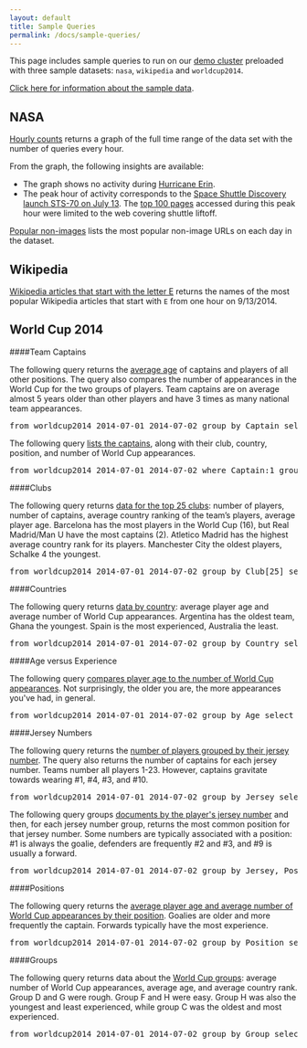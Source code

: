 ```yaml
---
layout: default
title: Sample Queries
permalink: /docs/sample-queries/
---
```

This page includes sample queries to run on our [demo cluster](http://demo.imhotep.works/iql/) preloaded with three sample datasets: `nasa`, `wikipedia` and `worldcup2014`. 

[Click here for information about the sample data](../data-file-requirements#sample-data-files/).

## NASA 

[Hourly counts](http://demo.imhotep.works/iql/#q[]=from+nasa+%221995-06-30+22%3A00%3A00%22+%221995-09-02+00%3A00%3A00%22+group+by+time(1h)&view=graph) returns a graph of the full time range of the data set with the number of queries every hour. 

From the graph, the following insights are available:

- The graph shows no activity during [Hurricane Erin](http://en.wikipedia.org/wiki/Hurricane_Erin_(1995)).
- The peak hour of activity corresponds to the [Space Shuttle Discovery launch STS-70 on July 13](http://www.nasa.gov/mission_pages/shuttle/shuttlemissions/archives/sts-70.html). The [top 100 pages](http://demo.imhotep.works/iql/#q[]=from+nasa+%221995-07-13+07%3A00%3A00%22+%221995-07-13+08%3A00%3A00%22+group+by+url[100]&view=table) accessed during this peak hour were limited to the web covering shuttle liftoff.

[Popular non-images](http://demo.imhotep.works/iql/#q[]=from+nasa+%221995-07-01+00%3A00%3A00%22+%221995-09-01+00%3A00%3A00%22+where+url+!%3D~+%22.*gif%22+group+by+time(1d)%2C+url[1+by+count()]&view=table) lists the most popular non-image URLs on each day in the dataset.

## Wikipedia 

[Wikipedia articles that start with the letter E](http://demo.imhotep.works/iql/#q[]=from+wikipedia+%222014-09-13+11%3A00%3A00%22+%222014-09-13+12%3A00%3A00%22+where+title%3D~%22E.*%22+group+by+title[10+by+numRequests]+select+numRequests&view=table&table_sort[0][]=2&table_sort[0][]=desc) returns the names of the most popular Wikipedia articles that start with `E` from one hour on 9/13/2014.

## World Cup 2014

####<a name="captains"></a>Team Captains 

The following query returns the [average age](http://demo.imhotep.works/iql/#q[]=from+worldcup2014+2014-07-01+2014-07-02+group+by+Captain+select+Age%2Fcount()%2C+Selections%2Fcount()&view=table) of captains and players of all other positions. The query also compares the number of appearances in the World Cup for the two groups of players. Team captains are on average almost 5 years older than other players and have 3 times as many national team appearances.

<pre>from worldcup2014 2014-07-01 2014-07-02 group by Captain select Age/count(), Selections/count()</pre>

The following query [lists the captains](http://demo.imhotep.works/iql/#q[]=from+worldcup2014+2014-07-01+2014-07-02+where+Captain%3A1+group+by+Player%2C+Country[]%2C+Club[]%2C+Position[]+select+Selections&view=table&table_sort[0][]=5&table_sort[0][]=desc), along with their club, country, position, and number of World Cup appearances.

<pre>from worldcup2014 2014-07-01 2014-07-02 where Captain:1 group by Player, Country[], Club[], Position[] select Selections</pre>

####<a name="clubs"></a>Clubs

The following query returns [data for the top 25 clubs](http://demo.imhotep.works/iql/#q[]=from+worldcup2014+2014-07-01+2014-07-02+group+by+Club[25]+select+count()%2C+Captain%2C+Rank%2Fcount()%2C+Age%2Fcount()&view=table): number of players, number of captains, average country ranking of the team’s players, average player age. Barcelona has the most players in the World Cup (16), but Real Madrid/Man U have the most captains (2). Atletico Madrid has the highest average country rank for its players. Manchester City the oldest players, Schalke 4 the youngest.

<pre>from worldcup2014 2014-07-01 2014-07-02 group by Club[25] select count(), Captain, Rank/count(), Age/count()</pre>

####<a name="countries"></a>Countries

The following query returns [data by country](http://demo.imhotep.works/iql/#q[]=from+worldcup2014+2014-07-01+2014-07-02+group+by+Country+select+Age%2Fcount()%2C+Selections%2Fcount()&view=table&table_sort[0][]=2&table_sort[0][]=desc): average player age and average number of World Cup appearances. Argentina has the oldest team, Ghana the youngest. Spain is the most experienced, Australia the least.

<pre>from worldcup2014 2014-07-01 2014-07-02 group by Country select Age/count(), Selections/count()</pre>

####<a name="age-experience"></a>Age versus Experience

The following query [compares player age to the number of World Cup appearances](http://demo.imhotep.works/iql/#q[]=from+worldcup2014+2014-07-01+2014-07-02+group+by+Age+select+Selections%2Fcount()&view=pivot&table_sort[0][]=0&table_sort[0][]=asc&pivot_cols[]=Age&pivot_aggregator=Integer+Sum&pivot_renderer=Line+Chart). Not surprisingly, the older you are, the more appearances you've had, in general.

<pre>from worldcup2014 2014-07-01 2014-07-02 group by Age select Selections/count()</pre>

####<a name="jersey"></a>Jersey Numbers

The following query returns the [number of players grouped by their jersey number](http://demo.imhotep.works/iql/#q[]=from+worldcup2014+2014-07-01+2014-07-02+group+by+Jersey+select+count()%2C+Captain&view=table&table_sort[0][]=2&table_sort[0][]=desc). The query also returns the number of captains for each jersey number. Teams number all players 1-23. However, captains gravitate towards wearing #1, #4, #3, and #10.

<pre>from worldcup2014 2014-07-01 2014-07-02 group by Jersey select count(), Captain</pre>

The following query groups [documents by the player's jersey number](http://demo.imhotep.works/iql/#q[]=from+worldcup2014+2014-07-01+2014-07-02+group+by+Jersey%2C+Position[1]&view=table&table_sort[0][]=1&table_sort[0][]=asc) and then, for each jersey number group, returns the most common position for that jersey number. Some numbers are typically associated with a position: #1 is always the goalie, defenders are frequently #2 and #3, and #9 is usually a forward.

<pre>from worldcup2014 2014-07-01 2014-07-02 group by Jersey, Position[1]</pre>

####<a name="positions"></a>Positions

The following query returns the [average player age and average number of World Cup appearances by their position](http://demo.imhotep.works/iql/#q[]=from+worldcup2014+2014-07-01+2014-07-02+group+by+Position[4]+select+count()%2C+100*Captain%2Fcount()%2C+Age%2Fcount()%2C+Selections%2Fcount()&view=table&table_sort[0][]=2&table_sort[0][]=asc). Goalies are older and more frequently the captain. Forwards typically have the most experience.

<pre>from worldcup2014 2014-07-01 2014-07-02 group by Position select count(),100*Captain/count(), Age/count(), Selections/count()</pre>

####<a name="groups"></a>Groups

The following query returns data about the [World Cup groups](http://demo.imhotep.works/iql/#q[]=from+worldcup2014+2014-07-01+2014-07-02+group+by+Group+select+Selections%2Fcount()%2C+Age%2Fcount()%2C+Rank%2Fcount()&view=table&table_sort[0][]=3&table_sort[0][]=desc): average number of World Cup appearances, average age, and average country rank. Group D and G were rough. Group F and H were easy. Group H was also the youngest and least experienced, while group C was the oldest and most experienced.

<pre>from worldcup2014 2014-07-01 2014-07-02 group by Group select Selections/count(), Age/count(), Rank/count()</pre>
